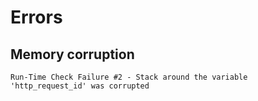 # Errors

## Memory corruption

```
Run-Time Check Failure #2 - Stack around the variable 'http_request_id' was corrupted
```

